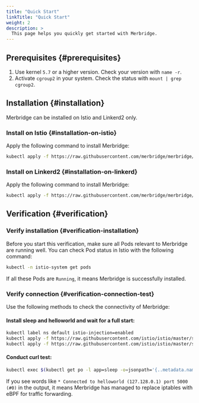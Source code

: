 ```yaml
---
title: "Quick Start"
linkTitle: "Quick Start"
weight: 2
description: >
  This page helps you quickly get started with Merbridge.
---
```


## Prerequisites {#prerequisites}

1. Use kernel `5.7` or a higher version. Check your version with `name -r`.
1. Activate `cgroup2` in your system. Check the status with `mount | grep cgroup2`.

## Installation {#installation}

Merbridge can be installed on Istio and Linkerd2 only.

### Install on Istio {#installation-on-istio}

Apply the following command to install Merbridge:

```bash
kubectl apply -f https://raw.githubusercontent.com/merbridge/merbridge/main/deploy/all-in-one.yaml
```

### Install on Linkerd2 {#installation-on-linkerd}

Apply the following command to install Merbridge:

```bash
kubectl apply -f https://raw.githubusercontent.com/merbridge/merbridge/main/deploy/all-in-one-linkerd.yaml
```

## Verification {#verification}

### Verify installation {#verification-installation}

Before you start this verification, make sure all Pods relevant to Merbridge are running well. You can check Pod status in Istio with the following command:

```bash
kubectl -n istio-system get pods
```

If all these Pods are `Running`, it means Merbridge is successfully installed.

### Verify connection {#verification-connection-test}

Use the following methods to check the connectivity of Merbridge:

#### Install sleep and helloworld and wait for a full start:

```bash
kubectl label ns default istio-injection=enabled
kubectl apply -f https://raw.githubusercontent.com/istio/istio/master/samples/sleep/sleep.yaml
kubectl apply -f https://raw.githubusercontent.com/istio/istio/master/samples/helloworld/helloworld.yaml
```

#### Conduct curl test:

```bash
kubectl exec $(kubectl get po -l app=sleep -o=jsonpath='{..metadata.name}') -c sleep -- curl -s -v helloworld:5000/hello
```

If you see words like `* Connected to helloworld (127.128.0.1) port 5000 (#0)` in the output, it means Merbridge has managed to replace iptables with eBPF for traffic forwarding.

